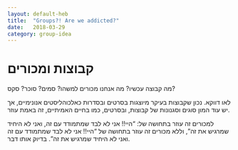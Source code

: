 ```yaml
---
layout: default-heb
title:  "Groups?! Are we addicted?"
date:   2018-03-29
category: group-idea
---
```


# קבוצות ומכורים
מה קבוצה עכשיו? מה אנחנו מכורים למשהו? סמים? סוכר? סקס? 

לאו דווקא. נכון שקבוצות בעיקר מיוצגות בסרטים ובסדרות כאלכוהליסטים אנונימיים, אך יש עוד המון סוגים וסגנונות של קבוצות, ובסרטים, כמו בחיים האמיתיים, זה באמת עוזר. 

למכורים זה עוזר בתחושה של: “היי!! אני לא לבד שמתמודד עם זה, ואני לא היחיד שמרגיש את זה”, וללא מכורים זה עוזר בתחושה של “היי!! אני לא לבד שמתמודד עם זה ואני לא היחיד שמרגיש את זה”. בדיוק אותו דבר.
